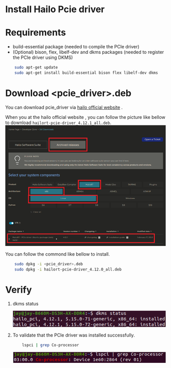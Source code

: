 # Install Hailo Pcie driver

# Requirements
* build-essential package (needed to compile the PCIe driver)
* (Optional) bison, flex, libelf-dev and dkms packages (needed to register the PCIe driver using DKMS)
```bash
    sudo apt-get update
    sudo apt-get install build-essential bison flex libelf-dev dkms
```
# Download <pcie_driver>.deb
You can download pcie_driver via [hailo official website](https://hailo.ai/developer-zone/sw-downloads/) . 

When you at the hailo official website , you can follow the picture like bellow to download `hailort-pcie-driver_4.12.1_all.deb`.  
![](./images/download_guide.png) 

You can follow the commond like bellow to install. 
```bash
    sudo dpkg -i <pcie_driver>.deb
    sudo dpkg -i hailort-pcie-driver_4.12.0_all.deb
```

# Verify

1. dkms status   

    ![](./images/hailo_install_verify2.png) 
    
2. To validate that the PCIe driver was installed successfully.
    ```bash
        lspci | grep Co-processor
    ```
    ![](./images/hailo_install_verify.png) 
